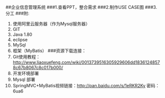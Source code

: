 ##企业信息管理系统
###1.查看PPT，整合需求
###2.制作USE CASE图
###3.分工
###附:
1. 使用阿里云服务器（作为Mysql服务器）
1. GIT
1. Java 1.80
1. eclipse
1. MySql
1. 框架（MyBatis）
###资源下载连接：
1. Git使用教程：http://www.liaoxuefeng.com/wiki/0013739516305929606dd18361248578c67b8067c8c017b000/
1. 开发环境部署
1. Mysql 部署
1. SpringMVC+MyBatis视频链接：http://pan.baidu.com/s/1eRKR2Ky 密码：6ua6